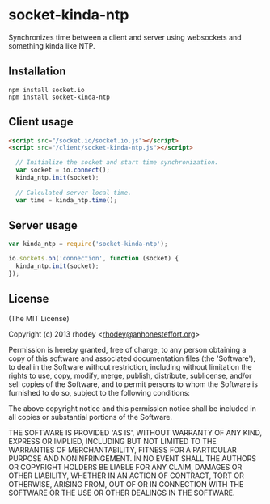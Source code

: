 socket-kinda-ntp
==========

Synchronizes time between a client and server using websockets and something kinda like NTP. 

## Installation

```
npm install socket.io
npm install socket-kinda-ntp
```

## Client usage

```html
<script src="/socket.io/socket.io.js"></script>
<script src="/client/socket-kinda-ntp.js"></script>
```

```javascript
  // Initialize the socket and start time synchronization.
  var socket = io.connect();
  kinda_ntp.init(socket);
  
  // Calculated server local time.
  var time = kinda_ntp.time();
```

## Server usage

```javascript
var kinda_ntp = require('socket-kinda-ntp');

io.sockets.on('connection', function (socket) {
  kinda_ntp.init(socket);
});
```

## License

(The MIT License)

Copyright (c) 2013 rhodey &lt;rhodey@anhonesteffort.org&gt;

Permission is hereby granted, free of charge, to any person obtaining
a copy of this software and associated documentation files (the
'Software'), to deal in the Software without restriction, including
without limitation the rights to use, copy, modify, merge, publish,
distribute, sublicense, and/or sell copies of the Software, and to
permit persons to whom the Software is furnished to do so, subject to
the following conditions:

The above copyright notice and this permission notice shall be
included in all copies or substantial portions of the Software.

THE SOFTWARE IS PROVIDED 'AS IS', WITHOUT WARRANTY OF ANY KIND,
EXPRESS OR IMPLIED, INCLUDING BUT NOT LIMITED TO THE WARRANTIES OF
MERCHANTABILITY, FITNESS FOR A PARTICULAR PURPOSE AND NONINFRINGEMENT.
IN NO EVENT SHALL THE AUTHORS OR COPYRIGHT HOLDERS BE LIABLE FOR ANY
CLAIM, DAMAGES OR OTHER LIABILITY, WHETHER IN AN ACTION OF CONTRACT,
TORT OR OTHERWISE, ARISING FROM, OUT OF OR IN CONNECTION WITH THE
SOFTWARE OR THE USE OR OTHER DEALINGS IN THE SOFTWARE.
